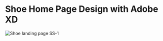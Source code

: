 # Shoe Home Page Design with Adobe XD
![Shoe landing page SS-1](https://user-images.githubusercontent.com/92137648/156578081-52d660ee-3a06-4ab3-ba0a-71aad64fa9ec.PNG)
